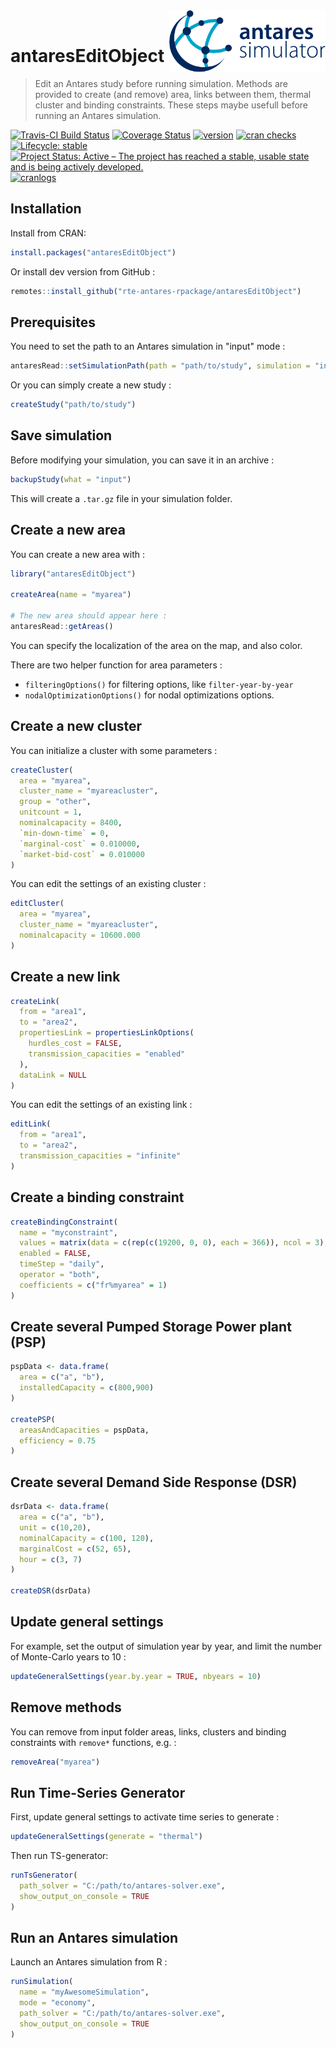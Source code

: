 <img src="man/figures/antares_simulator.png" align="right" width=250 />
<br/>

# antaresEditObject


> Edit an Antares study before running simulation. Methods are provided to create (and remove) area, links between them, thermal cluster and binding constraints. These steps maybe usefull before running an Antares simulation.


[![Travis-CI Build Status](https://travis-ci.org/rte-antares-rpackage/antaresEditObject.svg?branch=master)](https://travis-ci.org/rte-antares-rpackage/antaresEditObject)
[![Coverage Status](https://img.shields.io/codecov/c/github/rte-antares-rpackage/antaresEditObject/master.svg)](https://codecov.io/github/rte-antares-rpackage/antaresEditObject?branch=master)
[![version](http://www.r-pkg.org/badges/version/antaresEditObject)](https://CRAN.R-project.org/package=antaresEditObject)
[![cran checks](https://cranchecks.info/badges/worst/antaresEditObject)](https://cranchecks.info/pkgs/antaresEditObject)
[![Lifecycle: stable](https://img.shields.io/badge/lifecycle-stable-brightgreen.svg)](https://www.tidyverse.org/lifecycle/#stable)
[![Project Status: Active – The project has reached a stable, usable state and is being actively developed.](https://www.repostatus.org/badges/latest/active.svg)](https://www.repostatus.org/#active)
[![cranlogs](http://cranlogs.r-pkg.org/badges/antaresEditObject)](https://CRAN.R-project.org/package=antaresEditObject)



## Installation

Install from CRAN:

```r
install.packages("antaresEditObject")
```

Or install dev version from GitHub :

```r
remotes::install_github("rte-antares-rpackage/antaresEditObject")
```



## Prerequisites

You need to set the path to an Antares simulation in "input" mode :

```r
antaresRead::setSimulationPath(path = "path/to/study", simulation = "input")
```

Or you can simply create a new study :

```r
createStudy("path/to/study")
```



## Save simulation

Before modifying your simulation, you can save it in an archive :

```r
backupStudy(what = "input")
```

This will create a `.tar.gz` file in your simulation folder.



## Create a new area

You can create a new area with :

```r
library("antaresEditObject")

createArea(name = "myarea")

# The new area should appear here :
antaresRead::getAreas()

```

You can specify the localization of the area on the map, and also color.

There are two helper function for area parameters :

* `filteringOptions()` for filtering options, like `filter-year-by-year`
* `nodalOptimizationOptions()` for nodal optimizations options.



## Create a new cluster

You can initialize a cluster with some parameters :

```r
createCluster(
  area = "myarea", 
  cluster_name = "myareacluster",
  group = "other",
  unitcount = 1,
  nominalcapacity = 8400,
  `min-down-time` = 0,
  `marginal-cost` = 0.010000,
  `market-bid-cost` = 0.010000
)
```

You can edit the settings of an existing cluster :

```r
editCluster(
  area = "myarea", 
  cluster_name = "myareacluster", 
  nominalcapacity = 10600.000
)
```


## Create a new link

```r
createLink(
  from = "area1", 
  to = "area2", 
  propertiesLink = propertiesLinkOptions(
    hurdles_cost = FALSE,
    transmission_capacities = "enabled"
  ), 
  dataLink = NULL
)
```

You can edit the settings of an existing link :

```r
editLink(
  from = "area1",
  to = "area2",
  transmission_capacities = "infinite"
)
```



## Create a binding constraint

```r
createBindingConstraint(
  name = "myconstraint", 
  values = matrix(data = c(rep(c(19200, 0, 0), each = 366)), ncol = 3), 
  enabled = FALSE, 
  timeStep = "daily",
  operator = "both",
  coefficients = c("fr%myarea" = 1)
)
```

## Create several Pumped Storage Power plant (PSP)

```r
pspData <- data.frame(
  area = c("a", "b"), 
  installedCapacity = c(800,900)
)

createPSP(
  areasAndCapacities = pspData, 
  efficiency = 0.75
)
```

## Create several Demand Side Response (DSR)

```r
dsrData <- data.frame(
  area = c("a", "b"),
  unit = c(10,20), 
  nominalCapacity = c(100, 120),
  marginalCost = c(52, 65),
  hour = c(3, 7)
)
  
createDSR(dsrData)

```


## Update general settings

For example, set the output of simulation year by year, and limit the number of Monte-Carlo years to 10 :

```r
updateGeneralSettings(year.by.year = TRUE, nbyears = 10)
```


## Remove methods

You can remove from input folder areas, links, clusters and binding constraints with `remove*` functions, e.g. :

```r
removeArea("myarea")
```


## Run Time-Series Generator

First, update general settings to activate time series to generate :

```r
updateGeneralSettings(generate = "thermal")
```

Then run TS-generator:

```r
runTsGenerator(
  path_solver = "C:/path/to/antares-solver.exe", 
  show_output_on_console = TRUE
)
```


## Run an Antares simulation

Launch an Antares simulation from R :

```r
runSimulation(
  name = "myAwesomeSimulation", 
  mode = "economy",
  path_solver = "C:/path/to/antares-solver.exe", 
  show_output_on_console = TRUE
)
```





